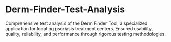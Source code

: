 # Derm-Finder-Test-Analysis
Comprehensive test analysis of the Derm Finder Tool, a specialized application for locating psoriasis treatment centers. Ensured usability, quality, reliability, and performance through rigorous testing methodologies.
